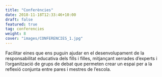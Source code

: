 ```yaml
---
title: "Conferències"
date: 2018-11-18T12:33:46+10:00
draft: false
featured: true
tag: conferencies
weight: 8
cover: "images/CONFERENCIES_1.jpg"
---
```


Facilitar eines que ens puguin ajudar en el desenvolupament de la responsabilitat educativa dels fills i filles, mitjançant xerrades d’experts i l’organització de grups de debat que permeten crear un espai per a la reflexió conjunta entre pares i mestres de l’escola.
